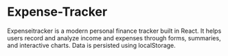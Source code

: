 # Expense-Tracker
Expenseitracker  is a modern personal finance tracker built in React. It helps users record and analyze income and expenses through forms, summaries, and interactive charts. Data is persisted using localStorage.
